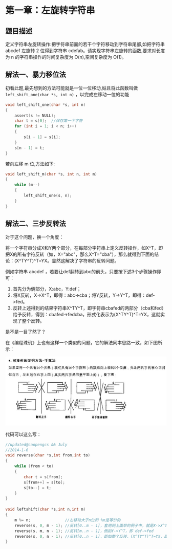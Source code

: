 # 第一章：左旋转字符串

## 题目描述

定义字符串左旋转操作:把字符串前面的若干个字符移动到字符串尾部,如把字符串 abcdef 左旋转 2 位得到字符串 cdefab。请实现字符串左旋转的函数,要求对长度为 n 的字符串操作的时间复杂度为 O(n),空间复杂度为 O(1)。


## 解法一、暴力移位法
初看此题,最先想到的方法可能就是一位一位移动,姑且将此函数叫做 `left_shift_one(char *s, int n)` ，以完成左移动一位的功能

```c
void left_shift_one(char *s, int n)
{
    assert(s != NULL);
    char t = s[0];  //保存第一个字符
    for (int i = 1; i < n; i++)
    {
        s[i - 1] = s[i];
    }
    s[n - 1] = t;
}
```

若向左移 m 位,方法如下:

```c
void left_shift_m(char *s, int n, int m)
{
    while (m--)
    {
        left_shift_one(s, n);
    }
}
```

## 解法二、三步反转法

对于这个问题，换一个角度：

将一个字符串分成X和Y两个部分，在每部分字符串上定义反转操作，如X^T，即把X的所有字符反转（如，X="abc"，那么X^T="cba"），那么就得到下面的结论：(X^TY^T)^T=YX。显然这解决了字符串的反转问题。

例如字符串 abcdef ，若要让def翻转到abc的前头，只要按下述3个步骤操作即可：

1. 首先分为俩部分，X:abc，Y:def；
2. 将X反转，X->X^T，即得：abc->cba；将Y反转，Y->Y^T，即得：def->fed。
3. 反转上述得到的结果字符串X^TY^T，即字符串cbafed的两部分（cba和fed）给予反转，得到：cbafed->fedcba，形式化表示为(X^TY^T)^T=YX，这就实现了整个反转。

是不是一目了然了？

在《编程珠玑》上也有这样一个类似的问题，它的解法同本思路一致，如下图所示：

![](../images/1/3.jpeg)

代码可以这么写：
```c
//updated@caopengcs && July
//2014-1-6
void reverse(char *s,int from,int to)
{
    while (from < to)
    {
        char t = s[from];
        s[from++] = s[to];
        s[to--] = t;
    }
}

void leftshift(char *s,int n,int m)
{
    m %= n;               //左移动大于n位和 %n是等价的
    reverse(s, 0, m - 1); //反转[0..m - 1]，套用到上面举的例子中，就是X->X^T，即 abc->cba
    reverse(s, m, n - 1); //反转[m..n - 1]，例如Y->Y^T，即 def->fed
    reverse(s, 0, n - 1); //反转[0..n - 1]，即如整个反转，(X^TY^T)^T=YX，即 cbafed->defabc。
}
```
